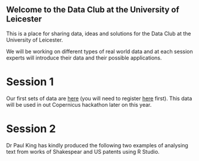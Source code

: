 ## Welcome to the Data Club at the University of Leicester

This is a place for sharing data, ideas and solutions for the Data Club at the University of Leicester.

We will be working on different types of real world data and at each session experts will introduce their data and their possible applications.

# Session 1
Our first sets of data are [here](https://scihub.copernicus.eu/dhus/odata/v1/Products('511e6bd8-77a1-4c94-910e-97e90b9b172b')/$value) (you will need to register [here](https://scihub.copernicus.eu/dhus/#/self-registration) first). This data will be used in out Copernicus hackathon later on this year.

# Session 2
 Dr Paul King has kindly produced the following two examples of analysing text from works of Shakespear and US patents using R Studio. 


